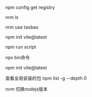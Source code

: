 npm config get registry

nrm ls

nrm use taobao

npm init vite@latest

npm run script

npx bin命令

npm init vite@latest

查看全局安装的包
npm list -g --depth 0

nvm 切换nodejs版本